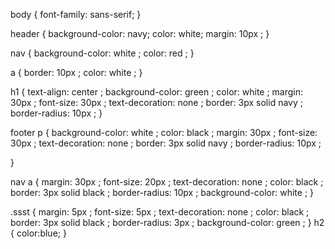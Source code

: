body {
    font-family: sans-serif;
}

header {
background-color: navy;
color: white;
margin: 10px ;
}

nav {
    background-color: white ;
    color: red ;
}
 
a {
   border: 10px ;
   color: white ;
 }

h1 {
    text-align: center ;
    background-color: green ;
    color: white ;
    margin: 30px ;
    font-size: 30px ;
    text-decoration: none ;
    border: 3px solid navy ;
    border-radius: 10px ;
}
 
 footer p {
    background-color: white ;
    color: black ;
    margin: 30px ;
    font-size: 30px ;
    text-decoration: none ;
    border: 3px solid navy ;
    border-radius: 10px ;

 }

nav a {
    margin: 30px ;
    font-size: 20px ;
    text-decoration: none ;
    color: black ;
    border: 3px solid black ;
    border-radius: 10px ;
    background-color: white ;
    }

  .ssst {
    margin: 5px ;
    font-size: 5px ;
    text-decoration: none ;
    color: black ;
    border: 3px solid black ;
    border-radius: 3px ;
    background-color: green ;
}
h2 {
    color:blue;
}

